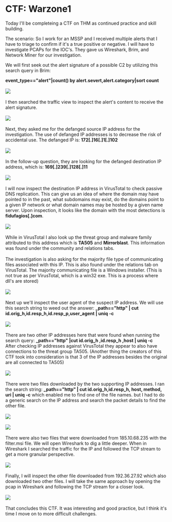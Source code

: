 # CTF: Warzone1

Today I'll be completeing a CTF on THM as continued practice and skill building.

The scenario: So I work for an MSSP and I received multiple alerts that I have to triage to confirm if it's a true positive or negative. I will have to investigate PCAPs for the IOC's. They gave us Wireshark, Brim, and Network Miner for our investigation.

We will first seek out the alert signature of a possible C2 by utilizing this search query in Brim:

<b>event_type=="alert"|count() by alert.severt,alert.category|sort count</b>
<br>
<br>
<img src="https://i.imgur.com/KxRHjyQ.jpg">
<br>
<br>
I then searched the traffic view to inspect the alert's content to receive the alert signature.
<br>
<br>
<img src="https://i.imgur.com/M90AzHH.jpg">
<br>
<br>
Next, they asked me for the defanged source IP address for the investigation. The use of defanged IP addresses is to decrease the risk of accidental use. The defanged IP is: <b>172[.]16[.]1[.]102</b>
<br>
<br>
<img src="https://i.imgur.com/z1Lsl01.jpg">
<br>
<br>
In the follow-up question, they are looking for the defanged destination IP address, which is: <b>169[.]239[.]128[.]11</b>
<br>
<br>
<img src="https://i.imgur.com/eXv1wnn.jpg">
<br>
<br>
I will now inspect the destination IP address in VirusTotal to check passive DNS replication. This can give us an idea of where the domain may have pointed to in the past, what subdomains may exist, do the domains point to a given IP network or what domain names may be hosted by a given name server. Upon inspection, it looks like the domain with the most detections is <b>fidufagios[.]com</b>.
<br>
<br>
<img src="https://i.imgur.com/NY6vEeZ.jpg">
<br>
<br>
While in VirusTotal I also look up the threat group and malware family attributed to this address which is <b>TA505</b> and <b>Mirrorblast</b>. This information was found under the community and relations tabs.
<br>
<br>
The investigation is also asking for the majority file type of communicating files associated with this IP. This is also found under the relations tab on VirusTotal. The majority communicating file is a Windows installer. (This is not true as per VirusTotal, which is a win32 exe. This is a process where dll's are stored)
<br>
<br>
<img src="https://i.imgur.com/h8LOdIn.jpg">
<br>
<br>
Next up we'll inspect the user agent of the suspect IP address. We will use this search string to weed out the answer: <b>_path=="http" | cut id.orig_h,id.resp_h,id.resp_p,user_agent | uniq -c</b>
<br>
<br>
<img src="https://i.imgur.com/CZKhU35.jpg">
<br>
<br>
There are two other IP addresses here that were found when running the search query:
<b>_path=="http" |cut id.orig_h ,id.resp_h ,host | uniq -c</b>
<br>
After checking IP addresses against VirusTotal they appear to also have connections to the threat group TA505. (Another thing the creators of this CTF took into consideration is that 3 of the IP addresses besides the original are all connected to TA505)
<br>
<br>
<img src="https://i.imgur.com/Pmp58n7.jpg">
<br>
<br>
There were two files downloaded by the two supporting IP addresses. I ran the search string: <b>_path=="http" | cut id.orig_h,id.resp_h, host, method, uri | uniq -c</b>  which enabled me to find one of the file names. but I had to do a generic search on the IP address and search the packet details to find the other file.
<br>
<br>
<img src="https://i.imgur.com/zBqufTP.jpg">
<br>
<br>
<img src="https://i.imgur.com/QaIAw6p.jpg">
<br>
<br>
There were also two files that were downloaded from 185.10.68.235 with the filter.msi file. We will open Wireshark to dig a little deeper. When in Wireshark I searched the traffic for the IP and followed the TCP stream to get a more granular perspective. 
<br>
<br>
<img src="https://i.imgur.com/1WhzAI9.jpg">
<br>
<br>
Finally, I will inspect the other file downloaded from 192.36.27.92 which also downloaded two other files. I will take the same approach by opening the pcap in Wireshark and following the TCP stream for a closer look.
<br>
<br>
<img src="https://i.imgur.com/fkCEpmH.jpg">
<br>
<br>
That concludes this CTF. It was interesting and good practice, but I think it's time I move on to more difficult challenges.




















